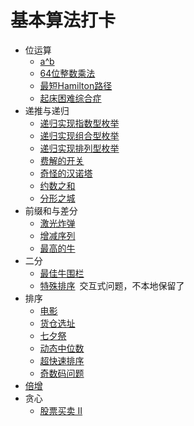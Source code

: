 # 基本算法打卡

- 位运算
    - [a^b](PowerABC.java)
    - [64位整数乘法](BitOF64IntegerMultiplication.java)
    - [最短Hamilton路径](ShortestHamiltonPath.java)
    - [起床困难综合症](DTOS.java)
- 递推与递归
    - [递归实现指数型枚举](ExponentialEnumeration.java)
    - [递归实现组合型枚举](CombinationEnumeration.java)
    - [递归实现排列型枚举](ArrangedEnumeration.java)
    - [费解的开关](ConfusingSwitch.java)
    - [奇怪的汉诺塔](WeirdHanoiTower.java)
    - [约数之和](DivisorsSum.java)
    - [分形之城](FractalsCity.java)
- 前缀和与差分
    - [激光炸弹](LaserBomb.java)
    - [增减序列](IncDec.java)
    - [最高的牛](TallestCow.java)
- 二分
    - [最佳牛围栏](BestCattleFence.java)
    - [特殊排序](https://www.acwing.com/problem/content/115/)&#x2002;交互式问题，不本地保留了
- 排序
    - [电影](Movie.java)
    - [货仓选址](WarehouseLocationSelection.java)
    - [七夕祭](TanabataFestival.java)
    - [动态中位数](DynamicMedian.java)
  - [超快速排序](SuperQuickSort.java)
  - [奇数码问题](OddNumbers.java)
- [倍增](Multiply.java)
- 贪心
    - [股票买卖 II](StockJobbingII.java)
